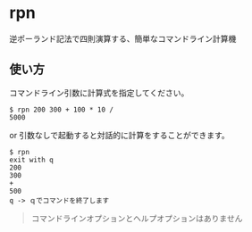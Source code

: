 # rpn

逆ポーランド記法で四則演算する、簡単なコマンドライン計算機  

## 使い方  
コマンドライン引数に計算式を指定してください。  
```
$ rpn 200 300 + 100 * 10 /
5000
```
or
引数なしで起動すると対話的に計算をすることができます。 
```
$ rpn
exit with q
200
300
+
500
q -> ｑでコマンドを終了します
```
> コマンドラインオプションとヘルプオプションはありません  

